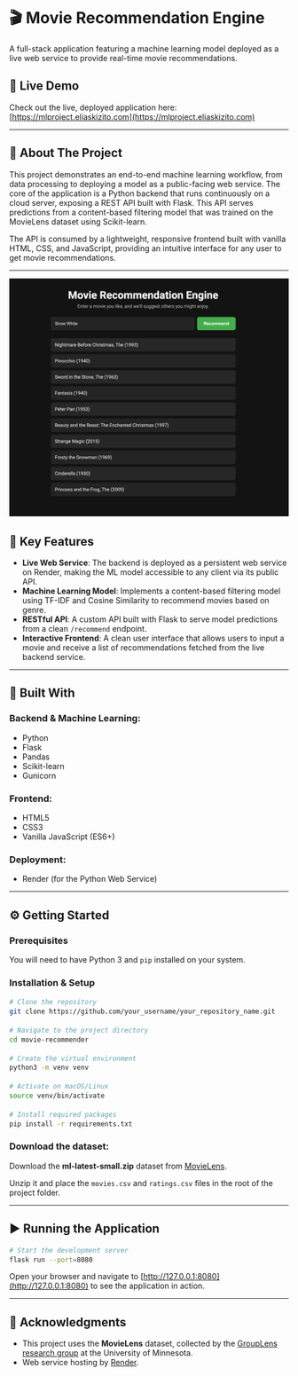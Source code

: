 # 🎬 Movie Recommendation Engine

A full-stack application featuring a machine learning model deployed as a live web service to provide real-time movie recommendations.

## 🚀 Live Demo

Check out the live, deployed application here: [https://mlproject.eliaskizito.com](https://mlproject.eliaskizito.com)


---

## 📖 About The Project

This project demonstrates an end-to-end machine learning workflow, from data processing to deploying a model as a public-facing web service. The core of the application is a Python backend that runs continuously on a cloud server, exposing a REST API built with Flask. This API serves predictions from a content-based filtering model that was trained on the MovieLens dataset using Scikit-learn.

The API is consumed by a lightweight, responsive frontend built with vanilla HTML, CSS, and JavaScript, providing an intuitive interface for any user to get movie recommendations.

---
![Screenshot of the application](./screenshot.png)

## 🔑 Key Features

- **Live Web Service**: The backend is deployed as a persistent web service on Render, making the ML model accessible to any client via its public API.
- **Machine Learning Model**: Implements a content-based filtering model using TF-IDF and Cosine Similarity to recommend movies based on genre.
- **RESTful API**: A custom API built with Flask to serve model predictions from a clean `/recommend` endpoint.
- **Interactive Frontend**: A clean user interface that allows users to input a movie and receive a list of recommendations fetched from the live backend service.

---

## 🧰 Built With

### Backend & Machine Learning:
- Python
- Flask
- Pandas
- Scikit-learn
- Gunicorn

### Frontend:
- HTML5
- CSS3
- Vanilla JavaScript (ES6+)

### Deployment:
- Render (for the Python Web Service)

---

## ⚙️ Getting Started

### Prerequisites

You will need to have Python 3 and `pip` installed on your system.

### Installation & Setup

```bash
# Clone the repository
git clone https://github.com/your_username/your_repository_name.git

# Navigate to the project directory
cd movie-recommender

# Create the virtual environment
python3 -m venv venv

# Activate on macOS/Linux
source venv/bin/activate

# Install required packages
pip install -r requirements.txt
```

### Download the dataset:

Download the **ml-latest-small.zip** dataset from [MovieLens](https://grouplens.org/datasets/movielens/).

Unzip it and place the `movies.csv` and `ratings.csv` files in the root of the project folder.

---

## ▶️ Running the Application

```bash
# Start the development server
flask run --port=8080
```

Open your browser and navigate to [http://127.0.0.1:8080](http://127.0.0.1:8080) to see the application in action.

---

## 🙏 Acknowledgments

- This project uses the **MovieLens** dataset, collected by the [GroupLens research group](https://grouplens.org) at the University of Minnesota.
- Web service hosting by [Render](https://render.com).
